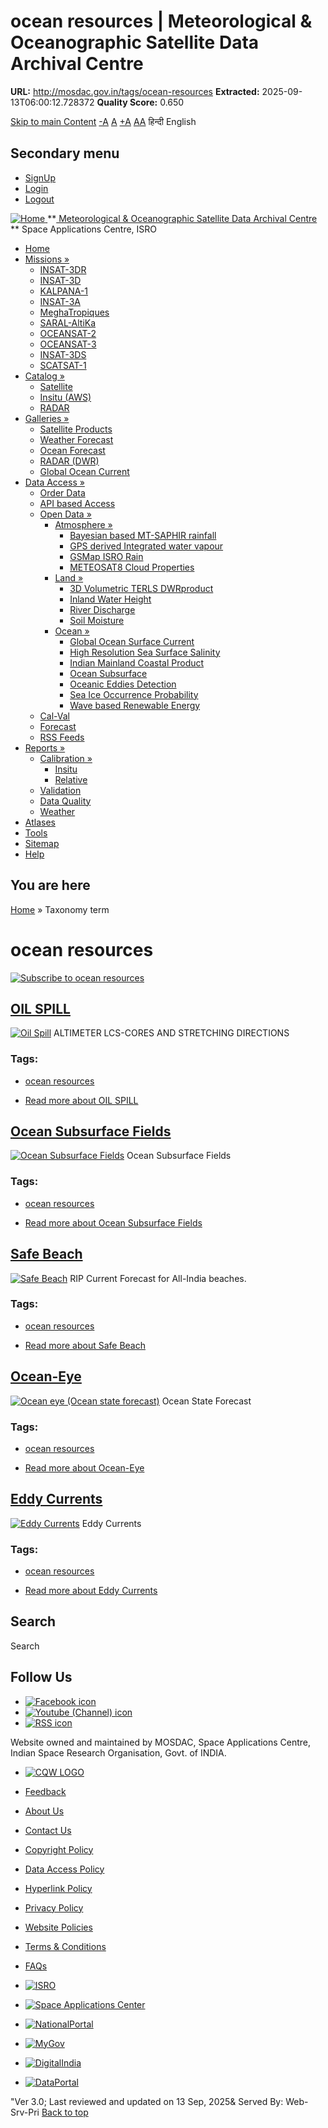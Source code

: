 # ocean resources | Meteorological & Oceanographic Satellite Data Archival Centre

**URL:** http://mosdac.gov.in/tags/ocean-resources
**Extracted:** 2025-09-13T06:00:12.728372
**Quality Score:** 0.650

[Skip to main Content](https://mosdac.gov.in/tags/ocean-resources#main-content "Skip to main Content")
[-A](javascript:;) [A](javascript:;) [+A](javascript:;)
[A](javascript:drupalHighContrast.enableStyles\(\))[A](javascript:drupalHighContrast.disableStyles\(\))
हिन्दी English
## Secondary menu
  * [SignUp](https://mosdac.gov.in/internal/registration)
  * [Login](https://mosdac.gov.in/internal/uops)
  * [Logout](https://mosdac.gov.in/internal/logout)

[ ![Home](https://mosdac.gov.in/sites/default/files/mosdac_small.png) ](https://mosdac.gov.in/ "Home")
**[ Meteorological & Oceanographic Satellite Data Archival Centre](https://mosdac.gov.in/ "Home") **
Space Applications Centre, ISRO 
  * [Home](https://mosdac.gov.in/)
  * [Missions »](https://mosdac.gov.in/tags/ocean-resources)
    * [INSAT-3DR](https://mosdac.gov.in/insat-3dr)
    * [INSAT-3D](https://mosdac.gov.in/insat-3d)
    * [KALPANA-1](https://mosdac.gov.in/kalpana-1)
    * [INSAT-3A](https://mosdac.gov.in/insat-3a)
    * [MeghaTropiques](https://mosdac.gov.in/megha-tropiques)
    * [SARAL-AltiKa](https://mosdac.gov.in/saral-altika)
    * [OCEANSAT-2](https://mosdac.gov.in/oceansat-2)
    * [OCEANSAT-3](https://mosdac.gov.in/oceansat-3)
    * [INSAT-3DS](https://mosdac.gov.in/insat-3ds)
    * [SCATSAT-1](https://mosdac.gov.in/scatsat-1)
  * [Catalog »](https://mosdac.gov.in/tags/ocean-resources)
    * [Satellite](https://mosdac.gov.in/internal/catalog-satellite)
    * [Insitu (AWS)](https://mosdac.gov.in/internal/catalog-insitu)
    * [RADAR](https://mosdac.gov.in/internal/catalog-radar)
  * [Galleries »](https://mosdac.gov.in/tags/ocean-resources)
    * [Satellite Products](https://mosdac.gov.in/internal/gallery)
    * [Weather Forecast](https://mosdac.gov.in/internal/gallery/weather)
    * [Ocean Forecast](https://mosdac.gov.in/internal/gallery/ocean)
    * [RADAR (DWR)](https://mosdac.gov.in/internal/gallery/dwr)
    * [Global Ocean Current](https://mosdac.gov.in/internal/gallery/current)
  * [Data Access »](https://mosdac.gov.in/tags/ocean-resources)
    * [Order Data](https://mosdac.gov.in/internal/uops)
    * [API based Access](https://mosdac.gov.in/downloadapi-manual)
    * [Open Data »](https://mosdac.gov.in/tags/ocean-resources)
      * [Atmosphere »](https://mosdac.gov.in/tags/ocean-resources)
        * [Bayesian based MT-SAPHIR rainfall](https://mosdac.gov.in/bayesian-based-mt-saphir-rainfall)
        * [GPS derived Integrated water vapour](https://mosdac.gov.in/gps-derived-integrated-water-vapour)
        * [GSMap ISRO Rain](https://mosdac.gov.in/gsmap-isro-rain)
        * [METEOSAT8 Cloud Properties](https://mosdac.gov.in/meteosat8-cloud-properties)
      * [Land »](https://mosdac.gov.in/tags/ocean-resources)
        * [3D Volumetric TERLS DWRproduct](https://mosdac.gov.in/3d-volumetric-terls-dwrproduct)
        * [Inland Water Height](https://mosdac.gov.in/inland-water-height)
        * [River Discharge](https://mosdac.gov.in/river-discharge)
        * [Soil Moisture](https://mosdac.gov.in/soil-moisture-0)
      * [Ocean »](https://mosdac.gov.in/tags/ocean-resources)
        * [Global Ocean Surface Current](https://mosdac.gov.in/global-ocean-surface-current)
        * [High Resolution Sea Surface Salinity](https://mosdac.gov.in/high-resolution-sea-surface-salinity)
        * [Indian Mainland Coastal Product](https://mosdac.gov.in/indian-mainland-coastal-product)
        * [Ocean Subsurface](https://mosdac.gov.in/ocean-subsurface)
        * [Oceanic Eddies Detection](https://mosdac.gov.in/oceanic-eddies-detection)
        * [Sea Ice Occurrence Probability](https://mosdac.gov.in/sea-ice-occurrence-probability)
        * [Wave based Renewable Energy](https://mosdac.gov.in/wave-based-renewable-energy)
    * [Cal-Val](https://mosdac.gov.in/internal/calval-data)
    * [Forecast](https://mosdac.gov.in/internal/forecast-menu)
    * [RSS Feeds](https://mosdac.gov.in/rss-feed "ISROCast")
  * [Reports »](https://mosdac.gov.in/tags/ocean-resources)
    * [Calibration »](https://mosdac.gov.in/tags/ocean-resources)
      * [Insitu](https://mosdac.gov.in/insitu)
      * [Relative](https://mosdac.gov.in/calibration-reports)
    * [Validation](https://mosdac.gov.in/validation-reports)
    * [Data Quality](https://mosdac.gov.in/data-quality)
    * [Weather](https://mosdac.gov.in/weather-reports)
  * [Atlases](https://mosdac.gov.in/atlases)
  * [Tools](https://mosdac.gov.in/tools)
  * [Sitemap](https://mosdac.gov.in/sitemap)
  * [Help](https://mosdac.gov.in/help)


## You are here
[Home](https://mosdac.gov.in/) » Taxonomy term
# ocean resources
[![Subscribe to ocean resources](https://mosdac.gov.in/misc/feed.png)](https://mosdac.gov.in/taxonomy/term/30/all/feed "Subscribe to ocean resources")
##  [OIL SPILL](https://mosdac.gov.in/oil-spill)
[![Oil Spill](https://mosdac.gov.in/sites/default/files/styles/medium/public/field/image/oil_image.png?itok=kiLKowCl)](https://mosdac.gov.in/oil-spill)
ALTIMETER LCS-CORES AND STRETCHING DIRECTIONS
### Tags: 
  * [ocean resources](https://mosdac.gov.in/tags/ocean-resources)


  * [Read more about OIL SPILL](https://mosdac.gov.in/oil-spill "OIL SPILL")


##  [Ocean Subsurface Fields](https://mosdac.gov.in/ocean-subsurface-fields)
[![Ocean Subsurface Fields](https://mosdac.gov.in/sites/default/files/styles/medium/public/field/image/ocean_subsurface_0.jpg?itok=zQxflgtQ)](https://mosdac.gov.in/ocean-subsurface-fields)
Ocean Subsurface Fields
### Tags: 
  * [ocean resources](https://mosdac.gov.in/tags/ocean-resources)


  * [Read more about Ocean Subsurface Fields](https://mosdac.gov.in/ocean-subsurface-fields "Ocean Subsurface Fields")


##  [Safe Beach](https://mosdac.gov.in/safe-beach)
[![Safe Beach](https://mosdac.gov.in/sites/default/files/styles/medium/public/field/image/rip_current_forecast.jpg?itok=_YvbAUYf)](https://mosdac.gov.in/safe-beach)
RIP Current Forecast for All-India beaches.
### Tags: 
  * [ocean resources](https://mosdac.gov.in/tags/ocean-resources)


  * [Read more about Safe Beach](https://mosdac.gov.in/safe-beach "Safe Beach")


##  [Ocean-Eye](https://mosdac.gov.in/ocean-eye)
[![Ocean eye \(Ocean state forecast\)](https://mosdac.gov.in/sites/default/files/styles/medium/public/field/image/ocean-eye.jpg?itok=9riJCif8)](https://mosdac.gov.in/ocean-eye)
Ocean State Forecast
### Tags: 
  * [ocean resources](https://mosdac.gov.in/tags/ocean-resources)


  * [Read more about Ocean-Eye](https://mosdac.gov.in/ocean-eye "Ocean-Eye")


##  [Eddy Currents](https://mosdac.gov.in/eddy-currents)
[![Eddy Currents](https://mosdac.gov.in/sites/default/files/styles/medium/public/field/image/eddy_0.png?itok=Q4SD6lvs)](https://mosdac.gov.in/eddy-currents)
Eddy Currents
### Tags: 
  * [ocean resources](https://mosdac.gov.in/tags/ocean-resources)


  * [Read more about Eddy Currents](https://mosdac.gov.in/eddy-currents "Eddy Currents")


## Search
Search 
## Follow Us
  * [![Facebook icon](https://mosdac.gov.in/sites/all/modules/social_media_links/libraries/elegantthemes/PNG/facebook.png)](https://www.facebook.com/mosdac.sac.isro "Facebook")
  * [![Youtube \(Channel\) icon](https://mosdac.gov.in/sites/all/modules/social_media_links/libraries/elegantthemes/PNG/youtube.png)](http://www.youtube.com/channel/UCDVkai9WIgY2ZgrlF_08Yeg "Youtube \(Channel\)")
  * [![RSS icon](https://mosdac.gov.in/sites/all/modules/social_media_links/libraries/elegantthemes/PNG/rss.png)](https://mosdac.gov.in/rss.xml "RSS")


Website owned and maintained by MOSDAC, Space Applications Centre, Indian Space Research Organisation, Govt. of INDIA.
  * [![CQW LOGO](https://mosdac.gov.in/docs/cqw_logo.gif)](https://mosdac.gov.in/docs/STQC.pdf "Quality Certificate")


  * [Feedback](https://mosdac.gov.in/mosdac-feedback)
  * [About Us](https://mosdac.gov.in/about-us)
  * [Contact Us](https://mosdac.gov.in/contact-us)
  * [Copyright Policy](https://mosdac.gov.in/copyright-policy)
  * [Data Access Policy](https://mosdac.gov.in/data-access-policy)
  * [Hyperlink Policy](https://mosdac.gov.in/hyperlink-policy)
  * [Privacy Policy](https://mosdac.gov.in/privacy-policy)
  * [Website Policies](https://mosdac.gov.in/website-policies)
  * [Terms & Conditions](https://mosdac.gov.in/terms-conditions)
  * [FAQs](https://mosdac.gov.in/faq-page)


  * [![ISRO](https://mosdac.gov.in/sites/default/files/styles/thumbnail/public/logo-transparent.png?itok=IUS20l-w)](http://www.isro.gov.in)
  * [![Space Applications Center](https://mosdac.gov.in/sites/default/files/styles/thumbnail/public/saclogo.png?itok=_Jv4AuIn)](http://www.sac.gov.in)
  * [![NationalPortal](https://mosdac.gov.in/sites/default/files/styles/thumbnail/public/india-gov_0.png?itok=yssAPH3m)](http://www.india.gov.in)
  * [![MyGov](https://mosdac.gov.in/sites/default/files/styles/thumbnail/public/mygov_0.png?itok=Po-dzdT3)](http://mygov.in/)
  * [![DigitalIndia](https://mosdac.gov.in/sites/default/files/styles/thumbnail/public/digital-india_0.png?itok=ntlP7atE)](http://www.digitalindia.gov.in/)
  * [![DataPortal](https://mosdac.gov.in/sites/default/files/styles/thumbnail/public/data-gov.png?itok=qYA78FgB)](http://data.gov.in)


"Ver 3.0; Last reviewed and updated on 13 Sep, 2025& Served By: Web-Srv-Pri
[](https://mosdac.gov.in/tags/ocean-resources "Previous")[](https://mosdac.gov.in/tags/ocean-resources "Next")
[](https://mosdac.gov.in/tags/ocean-resources)
[](https://mosdac.gov.in/tags/ocean-resources "Previous")[](https://mosdac.gov.in/tags/ocean-resources "Next")
[](https://mosdac.gov.in/tags/ocean-resources "Close")[](https://mosdac.gov.in/tags/ocean-resources)[](https://mosdac.gov.in/tags/ocean-resources)[](https://mosdac.gov.in/tags/ocean-resources "Pause Slideshow")[](https://mosdac.gov.in/tags/ocean-resources "Play Slideshow")
[Back to top](https://mosdac.gov.in/tags/ocean-resources#top)
